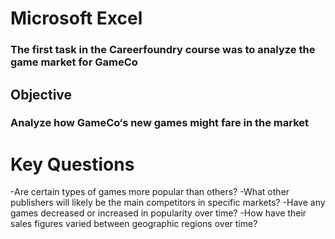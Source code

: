 # Microsoft Excel
### The first task in the Careerfoundry course was to analyze the game market for GameCo
## Objective
### Analyze how GameCo‘s new games might fare in the market
# Key Questions

-Are certain types of games more popular than others?
-What other publishers will likely be the main competitors in specific markets?
-Have any games decreased or increased in popularity over time?
-How have their sales figures varied between geographic regions over time?
